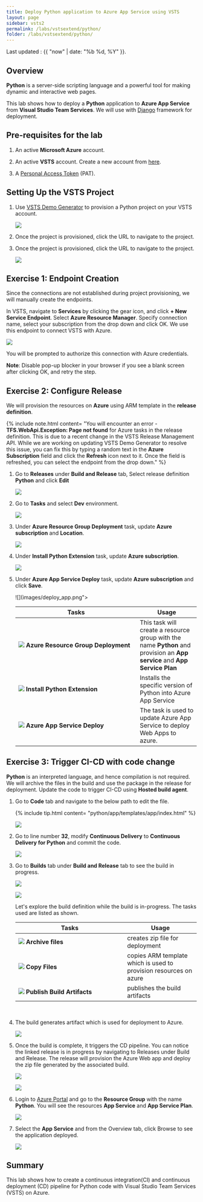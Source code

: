 ```yaml
---
title: Deploy Python application to Azure App Service using VSTS
layout: page
sidebar: vsts2
permalink: /labs/vstsextend/python/
folder: /labs/vstsextend/python/
---
```


Last updated : {{ "now" | date: "%b %d, %Y" }}.

## Overview

**Python** is a server-side scripting language and a powerful tool for making dynamic and interactive web pages.

This lab shows how to deploy a **Python** application to **Azure App Service** from  **Visual Studio Team Services**. We will use  with [Django](https://www.djangoproject.com/) framework for deployment.

## Pre-requisites for the lab

1. An active **Microsoft Azure** account.

1. An active **VSTS** account. Create a new account from [here](https://docs.microsoft.com/en-us/vsts/accounts/create-account-msa-or-work-student).

1. A [Personal Access Token](https://docs.microsoft.com/en-us/vsts/accounts/use-personal-access-tokens-to-authenticate) (PAT).

## Setting Up the VSTS Project

 1. Use <a href="https://vstsdemogenerator.azurewebsites.net/?name=Python&templateid=77369" target="_blank">VSTS Demo Generator</a> to provision a Python project on your VSTS account.

    <img src="images/vsts_demo.png">

 2. Once the project is provisioned, click the URL to navigate to the project.

1. Once the project is provisioned, click the URL to navigate to the project.

    ![](images/python_template.png)

## Exercise 1: Endpoint Creation

Since the connections are not established during project provisioning, we will manually create the endpoints.

In VSTS, navigate to **Services** by clicking the gear icon, and click  **+ New Service Endpoint**. Select **Azure Resource Manager**. Specify connection name, select your subscription from the drop down and click OK. We use this endpoint to connect VSTS with Azure.

   ![](images/service_endpoint.png)

You will be prompted to authorize this connection with Azure credentials.

**Note**: Disable pop-up blocker in your browser if you see a blank screen after clicking OK, and retry the step.

## Exercise 2: Configure Release

We will provision the resources on **Azure** using ARM template in the **release definition**.

{% include note.html content= "You will encounter an error - **TFS.WebApi.Exception: Page not found** for Azure tasks in the release definition. This is due to a recent change in the VSTS Release Management API. While we are working on updating VSTS Demo Generator to resolve this issue, you can fix this by typing a random text in the **Azure Subscription** field and click the **Refresh** icon next to it. Once the field is refreshed, you can select the endpoint from the drop down." %}

1. Go to **Releases** under **Build and Release** tab, Select release definition **Python** and click **Edit**

   ![](images/releaseedit.png)

1. Go to **Tasks** and select **Dev** environment.

   ![](images/environment.png)

1. Under **Azure Resource Group Deployment** task, update **Azure subscription** and **Location**.

   ![](images/azure_sub.png)

4. Under **Install Python Extension** task, update **Azure subscription**.

   ![](images/python_sub.png)

1. Under **Azure App Service Deploy** task, update **Azure subscription** and click **Save**.

   ![](images/deploy_app.png">

    <table width="75%">
    <thead>
        <tr>
          <th width="67%"><b>Tasks</b></th>
          <th><b>Usage</b></th>
        </tr>
    </thead>
    <tr>
        <td><img src="images/azure_resource.png"> <b>Azure Resource Group Deployment</b></td>
        <td>This task will create a resource group with the name <b>Python</b> and  provision an <b>App service</b> and <b>App Service Plan</b> </td>
    </tr>
      <tr>
        <td><img src="images/azure_app_service.png"> <b>Install Python Extension </b></td>
        <td>Installs the specific version of Python into Azure App Service</td>
    </tr>
    <tr>
        <td><img src="images/azure_deploy.png"> <b>Azure App Service Deploy</b></td>
        <td>The task is used to update Azure App Service to deploy Web Apps to azure.</td>
    </tr>
    <tr>
    </table>

## Exercise 3: Trigger CI-CD with code change

**Python** is an interpreted language, and hence compilation is not required. We will archive the files in the build and use the package in the release for deployment. Update the code to trigger CI-CD using **Hosted build agent**.

1. Go to **Code** tab and navigate to the below path to edit the file.

   {% include tip.html content= "python/app/templates/app/index.html" %}

   ![](images/code_tab.png)

1. Go to line number **32**, modify **Continuous Delivery** to **Continuous Delivery for Python** and commit the code.

   ![](images/commit_code.png)

1. Go to **Builds** tab under **Build and Release** tab to see the build in progress.

   ![](images/build.png)

   ![](images/in_progress_build.png)

   Let's explore the build definition while the build is in-progress. The tasks used are listed as shown.

   <table width="80%">
    <thead>
      <tr>
         <th width="60%"><b>Tasks</b></th>
         <th><b>Usage</b></th>
      </tr>
    </thead>
    <tr>
        <td><img src="images/archive_files.png"> <b>Archive files</b></td>
        <td>creates zip file for deployment</td>
    </tr>
    <tr>
        <td><img src="images/copy_files.png"> <b>Copy Files</b></td>
        <td>copies ARM template which is used to provision resources on azure </td>
    </tr>
    <tr>
        <td><img src="images/publish_artifact.png"> <b>Publish Build Artifacts</b></td>
        <td> publishes the build artifacts </td>
    </tr>
    </table>

   <br/>

1. The build generates artifact which is used for deployment to Azure.

   ![](images/build_result.png)

1. Once the build is complete, it triggers the CD pipeline. You can notice the linked release is in progress by navigating to Releases under Build and Release. The release will provision the Azure Web app and deploy the zip file generated by the associated build.

   ![](images/release_in_progress.png)

   ![](images/release_succesful.png)

1. Login to [Azure Portal](https://portal.azure.com) and go to  the **Resource Group** with the name **Python**. You will see the resources **App Service** and **App Service Plan**.

   ![](images/azure_portal.png)

1. Select the **App Service** and from the Overview tab, click Browse to see the application deployed.

   ![](images/pythonapp.png)

## Summary

This lab shows how to create a continuous integration(CI) and continuous deployment (CD) pipeline for Python code with Visual Studio Team Services (VSTS) on Azure.
